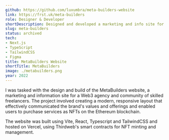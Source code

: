 ```yaml
---
github: https://github.com/luxumbra/meta-builders-website
link: https://frst.uk/meta-builders
role: Designer & Developer
shortDescription: Designed and developed a marketing and info site for MetaBuilders – a web3 agency & community of skilled freelancers. Created component architecture, responsive layouts, and on-brand visuals and custom ecommerce integration with NFT smart contracts.
slug: meta-builders
status: archived
tech:
- Next.js
- TypeScript
- TailwindCSS
- Figma
title: MetaBuilders Website
shortTitle: MetaBuilders
image: ./metabuilders.png
year: 2022
---
```


I was tasked with the design and build of the MetaBuilders website, a marketing and information site for a Web3 agency and community of skilled freelancers. The project involved creating a modern, responsive layout that effectively communicated the brand's values and offerings and enabled users to purchase services as NFTs on the Ethereum blockchain.

The website was built using Vite, React, Typescript and TailwindCSS and hosted on Vercel, using Thirdweb's smart contracts for NFT minting and management.
